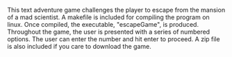 This text adventure game challenges the player to escape from the mansion of a mad scientist.
A makefile is included for compiling the program on linux.
Once compiled, the executable, "escapeGame", is produced.
Throughout the game, the user is presented with a series of numbered options.
The user can enter the number and hit enter to proceed.
A zip file is also included if you care to download the game.
